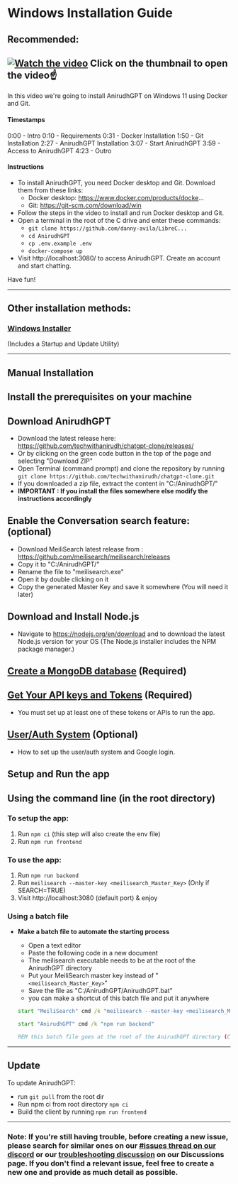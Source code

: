 # Windows Installation Guide

## **Recommended:**

[![Watch the video](https://img.youtube.com/vi/naUHHqpyOo4/maxresdefault.jpg)](https://youtu.be/naUHHqpyOo4)
Click on the thumbnail to open the video☝️
---

In this video we're going to install AnirudhGPT on Windows 11 using Docker and Git.

#### Timestamps
0:00 - Intro
0:10 - Requirements
0:31 - Docker Installation
1:50 - Git Installation
2:27 - AnirudhGPT Installation
3:07 - Start AnirudhGPT
3:59 - Access to AnirudhGPT
4:23 - Outro

#### Instructions
- To install AnirudhGPT, you need Docker desktop and Git. Download them from these links:
  - Docker desktop: https://www.docker.com/products/docke...
  - Git: https://git-scm.com/download/win
- Follow the steps in the video to install and run Docker desktop and Git.
- Open a terminal in the root of the C drive and enter these commands:
  - `git clone https://github.com/danny-avila/LibreC...`
  - `cd AnirudhGPT`
  - `cp .env.example .env`
  - `docker-compose up`
- Visit http://localhost:3080/ to access AnirudhGPT. Create an account and start chatting.

Have fun!

--- 
## **Other installation methods:**
### **[Windows Installer](https://github.com/fuegovic/AnirudhGPT-Windows-Installer)**
(Includes a Startup and Update Utility)

---

## **Manual Installation**
## Install the prerequisites on your machine

## **Download AnirudhGPT**
   
  - Download the latest release here: https://github.com/techwithanirudh/chatgpt-clone/releases/
  - Or by clicking on the green code button in the top of the page and selecting "Download ZIP"
  - Open Terminal (command prompt) and clone the repository by running `git clone https://github.com/techwithanirudh/chatgpt-clone.git`
  - If you downloaded a zip file, extract the content in "C:/AnirudhGPT/" 
  - **IMPORTANT : If you install the files somewhere else modify the instructions accordingly**
  
## **Enable the Conversation search feature:** (optional)
		
  - Download MeiliSearch latest release from : https://github.com/meilisearch/meilisearch/releases
  - Copy it to "C:/AnirudhGPT/"
  - Rename the file to "meilisearch.exe"
  - Open it by double clicking on it
  - Copy the generated Master Key and save it somewhere (You will need it later)

## **Download and Install Node.js**
    
  - Navigate to https://nodejs.org/en/download and to download the latest Node.js version for your OS (The Node.js installer includes the NPM package manager.)
    
## [Create a MongoDB database](mongodb.md) (Required)
    
## [Get Your API keys and Tokens](apis_and_tokens.md) (Required)
- You must set up at least one of these tokens or APIs to run the app.

## [User/Auth System](../install/user_auth_system.md) (Optional)
- How to set up the user/auth system and Google login.

## Setup and Run the app

## Using the command line (in the root directory)
### To setup the app:
1. Run `npm ci` (this step will also create the env file)
2. Run `npm run frontend`

### To use the app:
1. Run `npm run backend`
2. Run `meilisearch --master-key <meilisearch_Master_Key>` (Only if SEARCH=TRUE)
3. Visit http://localhost:3080 (default port) & enjoy

### Using a batch file

- **Make a batch file to automate the starting process**
  - Open a text editor
  - Paste the following code in a new document
  - The meilisearch executable needs to be at the root of the AnirudhGPT directory
  - Put your MeiliSearch master key instead of "`<meilisearch_Master_Key>`"
  - Save the file as "C:/AnirudhGPT/AnirudhGPT.bat"
  - you can make a shortcut of this batch file and put it anywhere

  ```bat title="AnirudhGPT.bat"
  start "MeiliSearch" cmd /k "meilisearch --master-key <meilisearch_Master_Key>

  start "AnirudhGPT" cmd /k "npm run backend"

  REM this batch file goes at the root of the AnirudhGPT directory (C:/AnirudhGPT/)
  ```

---

## **Update**
To update AnirudhGPT:
- run `git pull` from the root dir
- Run npm ci from root directory `npm ci`
- Build the client by running `npm run frontend`


---

### Note: If you're still having trouble, before creating a new issue, please search for similar ones on our [#issues thread on our discord](https://discord.gg/weqZFtD9C4) or our [troubleshooting discussion](https://github.com/techwithanirudh/chatgpt-clone/discussions/categories/troubleshooting) on our Discussions page. If you don't find a relevant issue, feel free to create a new one and provide as much detail as possible.
